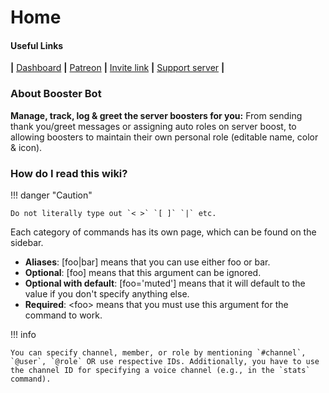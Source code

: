 # Home

#### Useful Links

**|** [Dashboard](https://dashboard.boosterbot.xyz/) **|** [Patreon](https://boosterbot.xyz/premium) **|** [Invite link](https://boosterbot.xyz/invite) **|** [Support server](https://boosterbot.xyz/support) **|**

### About Booster Bot

**Manage, track, log & greet the server boosters for you:** From sending thank you/greet messages or assigning auto roles on server boost, to allowing boosters to maintain their own personal role (editable name, color & icon).

### How do I read this wiki?

!!! danger "Caution"

    Do not literally type out `< >` `[ ]` `|` etc.

Each category of commands has its own page, which can be found on the sidebar.

-   **Aliases**: [foo|bar] means that you can use either foo or bar.
-   **Optional**: [foo] means that this argument can be ignored.
-   **Optional with default**: [foo='muted'] means that it will default to the value if you don't specify anything else.
-   **Required**: <foo\> means that you must use this argument for the command to work.
    <!-- "Many" is not being used right now.  -->
    <!-- - **Many**: <foos...> or [foos...] means that you can specify more than one -->

!!! info

    You can specify channel, member, or role by mentioning `#channel`, `@user`, `@role` OR use respective IDs. Additionally, you have to use the channel ID for specifying a voice channel (e.g., in the `stats` command).
